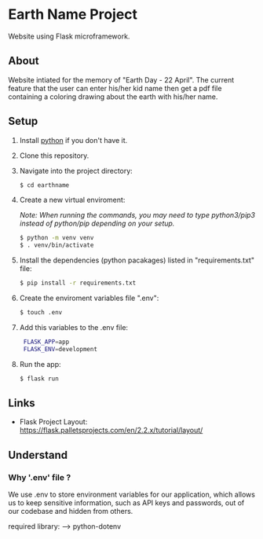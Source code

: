 # Earth Name Project

Website using Flask microframework.

## About

Website intiated for the memory of "Earth Day - 22 April". The current feature that the user can enter his/her kid name then get a pdf file containing a coloring drawing about the earth with his/her name.

## Setup

1. Install [python](https://www.python.org/downloads/) if you don't have it. 

2. Clone this repository.

3. Navigate into the project directory:

   ```bash
   $ cd earthname
   ```

4. Create a new virtual enviroment:

    *Note: When running the commands, you may need to type python3/pip3 instead of python/pip depending on your setup.*

   ```bash
   $ python -m venv venv
   $ . venv/bin/activate
   ```

5. Install the dependencies (python pacakages) listed in "requirements.txt" file:

   ```bash
   $ pip install -r requirements.txt
   ```

6. Create the enviroment variables file ".env":

   ```bash
   $ touch .env
   ```

7. Add this variables to the .env file:

   ```bash
    FLASK_APP=app
    FLASK_ENV=development
   ```

8. Run the app:

   ```bash
   $ flask run
   ```

## Links

* Flask Project Layout: https://flask.palletsprojects.com/en/2.2.x/tutorial/layout/

## Understand 

### Why '.env' file ?

We use .env to store environment variables for our application, which allows us to keep sensitive information, such as API keys and passwords, out of our codebase and hidden from others.

required library: --> python-dotenv